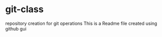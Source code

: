 # git-class
repository creation for git operations 
This is a Readme file created using github gui 
